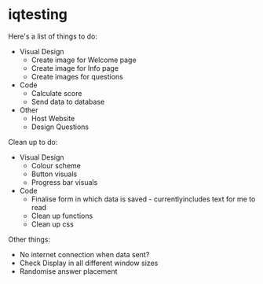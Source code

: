 # iqtesting
Here's a list of things to do:
  - Visual Design
    - Create image for Welcome page
    - Create image for Info page
    - Create images for questions
  - Code
    - Calculate score
    - Send data to database
  - Other
    - Host Website
    - Design Questions

Clean up to do:
  - Visual Design
    - Colour scheme
    - Button visuals
    - Progress bar visuals
  - Code
    - Finalise form in which data is saved - currentlyincludes text for me to read
    - Clean up functions
    - Clean up css

Other things:
  - No internet connection when data sent?
  - Check Display in all different window sizes
  - Randomise answer placement


